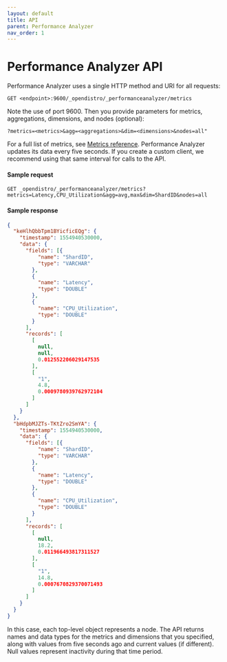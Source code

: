 ```yaml
---
layout: default
title: API
parent: Performance Analyzer
nav_order: 1
---
```


# Performance Analyzer API

Performance Analyzer uses a single HTTP method and URI for all requests:

```
GET <endpoint>:9600/_opendistro/_performanceanalyzer/metrics
```

Note the use of port 9600. Then you provide parameters for metrics, aggregations, dimensions, and nodes (optional):

```
?metrics=<metrics>&agg=<aggregations>&dim=<dimensions>&nodes=all"
```

For a full list of metrics, see [Metrics reference](../reference/). Performance Analyzer updates its data every five seconds. If you create a custom client, we recommend using that same interval for calls to the API.


#### Sample request

```
GET _opendistro/_performanceanalyzer/metrics?metrics=Latency,CPU_Utilization&agg=avg,max&dim=ShardID&nodes=all
```

#### Sample response

```json
{
  "keHlhQbbTpm1BYicficEQg": {
    "timestamp": 1554940530000,
    "data": {
      "fields": [{
          "name": "ShardID",
          "type": "VARCHAR"
        },
        {
          "name": "Latency",
          "type": "DOUBLE"
        },
        {
          "name": "CPU_Utilization",
          "type": "DOUBLE"
        }
      ],
      "records": [
        [
          null,
          null,
          0.012552206029147535
        ],
        [
          "1",
          4.8,
          0.0009780939762972104
        ]
      ]
    }
  },
  "bHdpbMJZTs-TKtZro2SmYA": {
    "timestamp": 1554940530000,
    "data": {
      "fields": [{
          "name": "ShardID",
          "type": "VARCHAR"
        },
        {
          "name": "Latency",
          "type": "DOUBLE"
        },
        {
          "name": "CPU_Utilization",
          "type": "DOUBLE"
        }
      ],
      "records": [
        [
          null,
          18.2,
          0.011966493817311527
        ],
        [
          "1",
          14.8,
          0.0007670829370071493
        ]
      ]
    }
  }
}
```

In this case, each top-level object represents a node. The API returns names and data types for the metrics and dimensions that you specified, along with values from five seconds ago and current values (if different). Null values represent inactivity during that time period.
